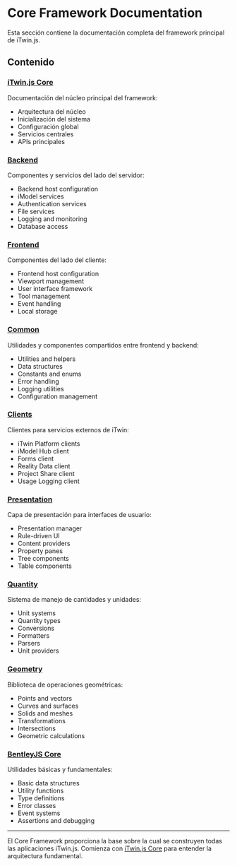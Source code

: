 # Core Framework Documentation

Esta sección contiene la documentación completa del framework principal de iTwin.js.

## Contenido

### [iTwin.js Core](./itwinjs-core/)
Documentación del núcleo principal del framework:
- Arquitectura del núcleo
- Inicialización del sistema
- Configuración global
- Servicios centrales
- APIs principales

### [Backend](./backend/)
Componentes y servicios del lado del servidor:
- Backend host configuration
- iModel services
- Authentication services
- File services
- Logging and monitoring
- Database access

### [Frontend](./frontend/)
Componentes del lado del cliente:
- Frontend host configuration
- Viewport management
- User interface framework
- Tool management
- Event handling
- Local storage

### [Common](./common/)
Utilidades y componentes compartidos entre frontend y backend:
- Utilities and helpers
- Data structures
- Constants and enums
- Error handling
- Logging utilities
- Configuration management

### [Clients](./clients/)
Clientes para servicios externos de iTwin:
- iTwin Platform clients
- iModel Hub client
- Forms client
- Reality Data client
- Project Share client
- Usage Logging client

### [Presentation](./presentation/)
Capa de presentación para interfaces de usuario:
- Presentation manager
- Rule-driven UI
- Content providers
- Property panes
- Tree components
- Table components

### [Quantity](./quantity/)
Sistema de manejo de cantidades y unidades:
- Unit systems
- Quantity types
- Conversions
- Formatters
- Parsers
- Unit providers

### [Geometry](./geometry/)
Biblioteca de operaciones geométricas:
- Points and vectors
- Curves and surfaces
- Solids and meshes
- Transformations
- Intersections
- Geometric calculations

### [BentleyJS Core](./bentleyjs-core/)
Utilidades básicas y fundamentales:
- Basic data structures
- Utility functions
- Type definitions
- Error classes
- Event systems
- Assertions and debugging

---

El Core Framework proporciona la base sobre la cual se construyen todas las aplicaciones iTwin.js. Comienza con [iTwin.js Core](./itwinjs-core/) para entender la arquitectura fundamental.